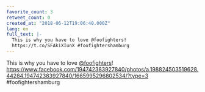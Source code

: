 ```yaml
---
favorite_count: 3
retweet_count: 0
created_at: "2018-06-12T19:06:40.000Z"
lang: en
full_text: |-
  This is why you have to love @foofighters!
  https://t.co/SFAkiXIunX #foofightershamburg
---
```


This is why you have to love [@foofighters](https://twitter.com/foofighters)!
<https://www.facebook.com/194742383927840/photos/a.198824503519628.44284.194742383927840/1665995296802534/?type=3>
#foofightershamburg
